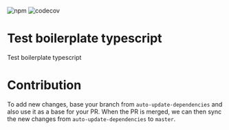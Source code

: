 ![npm](https://img.shields.io/npm/v/@txo/test-boilerplate-typescript)
![codecov](https://img.shields.io/codecov/c/github/technology-studio/test-boilerplate-typescript)
# Test boilerplate typescript #

Test boilerplate typescript

# Contribution
To add new changes, base your branch from `auto-update-dependencies` and also use it as a base for your PR. When the PR is merged, we can then sync the new changes from `auto-update-dependencies` to `master`.
